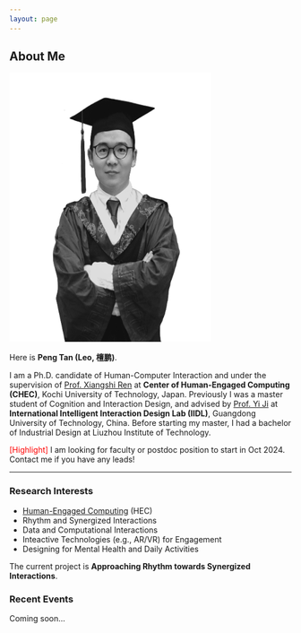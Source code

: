 ```yaml
---
layout: page
---
```


## About Me

<img src="tanpeng1.jpg" class="floatpic" width="360" height="480">

Here is **Peng Tan (Leo, 檀鹏)**.

I am a Ph.D. candidate of Human-Computer Interaction and under the supervision of [Prof. Xiangshi Ren](https://xiangshiren.com/) at **Center of Human-Engaged Computing (CHEC)**, Kochi University of Technology, Japan. Previously I was a master student of Cognition and Interaction Design, and advised by [Prof. Yi Ji](https://yssjxy.gdut.edu.cn/info/1377/3900.htm) at **International Intelligent Interaction Design Lab (IIDL)**, Guangdong University of Technology, China. Before starting my master, I had a bachelor of Industrial Design at Liuzhou Institute of Technology.

<font color='red'>[Highlight]</font> I am looking for faculty or postdoc position to start in Oct 2024. Contact me if you have any leads!

---

### Research Interests

- [Human-Engaged Computing](https://link.springer.com/article/10.1007/s42486-019-00007-0/) (HEC)
- Rhythm and Synergized Interactions
- Data and Computational Interactions
- Inteactive Technologies (e.g., AR/VR) for Engagement
- Designing for Mental Health and Daily Activities

The current project is **Approaching Rhythm towards Synergized Interactions**.


### Recent Events

Coming soon...
